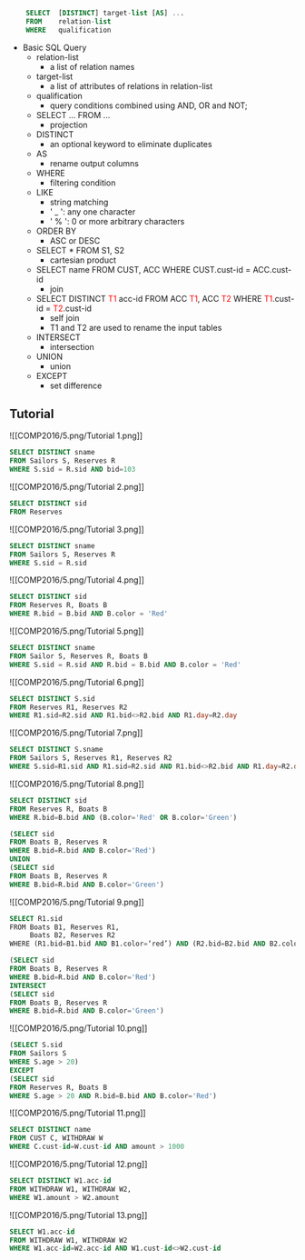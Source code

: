 ```sql
	SELECT  [DISTINCT] target-list [AS] ...
	FROM    relation-list
	WHERE   qualification
```
- Basic SQL Query
	- relation-list
		- a list of relation names
	- target-list
		- a list of attributes of relations in relation-list
	- qualification
		- query conditions combined using AND, OR and NOT;
	- SELECT ... FROM ...
		- projection
	- DISTINCT
		- an optional keyword to eliminate duplicates
	- AS
		- rename output columns
	- WHERE
		- filtering condition
	- LIKE
		- string matching
		- ' _ ': any one character
		- ' % ': 0 or more arbitrary characters
	- ORDER BY
		- ASC or DESC
	- SELECT * FROM S1, S2
		- cartesian product
	- SELECT name
	  FROM CUST, ACC 
	  WHERE CUST.cust-id = ACC.cust-id
		- join
	- SELECT DISTINCT <span style="color: red;">T1</span> acc-id
	  FROM ACC  <span style="color: red;">T1</span>, ACC  <span style="color: red;">T2</span>
	  WHERE  <span style="color: red;">T1</span>.cust-id =  <span style="color: red;">T2</span>.cust-id
		- self join
		- T1 and T2 are used to rename the input tables
	- INTERSECT
		- intersection
	- UNION
		- union
	- EXCEPT
		- set difference

## **Tutorial**
![[COMP2016/5.png/Tutorial 1.png]]
```sql
SELECT DISTINCT sname 
FROM Sailors S, Reserves R
WHERE S.sid = R.sid AND bid=103
```
![[COMP2016/5.png/Tutorial 2.png]]
```sql
SELECT DISTINCT sid
FROM Reserves
```
![[COMP2016/5.png/Tutorial 3.png]]
```sql
SELECT DISTINCT sname
FROM Sailors S, Reserves R
WHERE S.sid = R.sid
```
![[COMP2016/5.png/Tutorial 4.png]] 
```sql
SELECT DISTINCT sid 
FROM Reserves R, Boats B
WHERE R.bid = B.bid AND B.color = 'Red'
```
![[COMP2016/5.png/Tutorial 5.png]]
```sql
SELECT DISTINCT sname 
FROM Sailor S, Reserves R, Boats B
WHERE S.sid = R.sid AND R.bid = B.bid AND B.color = 'Red'
```
![[COMP2016/5.png/Tutorial 6.png]]
```sql
SELECT DISTINCT S.sid 
FROM Reserves R1, Reserves R2
WHERE R1.sid=R2.sid AND R1.bid<>R2.bid AND R1.day=R2.day
```
![[COMP2016/5.png/Tutorial 7.png]]
```sql
SELECT DISTINCT S.sname
FROM Sailors S, Reserves R1, Reserves R2
WHERE S.sid=R1.sid AND R1.sid=R2.sid AND R1.bid<>R2.bid AND R1.day=R2.day
```
![[COMP2016/5.png/Tutorial 8.png]]
```sql
SELECT DISTINCT sid 
FROM Reserves R, Boats B
WHERE R.bid=B.bid AND (B.color='Red' OR B.color='Green')
```
```sql
(SELECT sid 
FROM Boats B, Reserves R
WHERE B.bid=R.bid AND B.color='Red')
UNION
(SELECT sid
FROM Boats B, Reserves R
WHERE B.bid=R.bid AND B.color='Green')
```
![[COMP2016/5.png/Tutorial 9.png]]
```sql
SELECT R1.sid
FROM Boats B1, Reserves R1,
     Boats B2, Reserves R2
WHERE (R1.bid=B1.bid AND B1.color=‘red’) AND (R2.bid=B2.bid AND B2.color=‘green’) AND R1.sid=R2.sid
```
```sql
(SELECT sid 
FROM Boats B, Reserves R
WHERE B.bid=R.bid AND B.color='Red')
INTERSECT
(SELECT sid
FROM Boats B, Reserves R
WHERE B.bid=R.bid AND B.color='Green')
```
![[COMP2016/5.png/Tutorial 10.png]]
```sql
(SELECT S.sid
FROM Sailors S
WHERE S.age > 20)
EXCEPT
(SELECT sid
FROM Reserves R, Boats B
WHERE S.age > 20 AND R.bid=B.bid AND B.color='Red')
```

![[COMP2016/5.png/Tutorial 11.png]]
```sql
SELECT DISTINCT name
FROM CUST C, WITHDRAW W
WHERE C.cust-id=W.cust-id AND amount > 1000
```
![[COMP2016/5.png/Tutorial 12.png]]
```sql
SELECT DISTINCT W1.acc-id
FROM WITHDRAW W1, WITHDRAW W2,
WHERE W1.amount > W2.amount
```
![[COMP2016/5.png/Tutorial 13.png]]
```sql
SELECT W1.acc-id
FROM WITHDRAW W1, WITHDRAW W2
WHERE W1.acc-id=W2.acc-id AND W1.cust-id<>W2.cust-id
```
